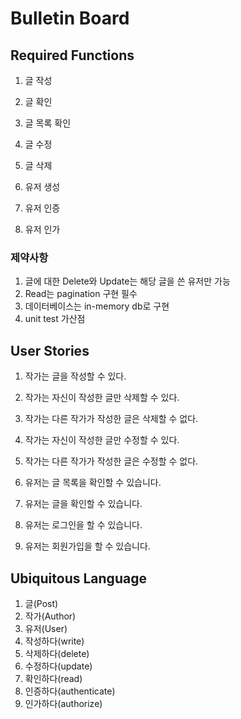 # Bulletin Board

## Required Functions

1. 글 작성
2. 글 확인
3. 글 목록 확인
4. 글 수정
5. 글 삭제

6. 유저 생성
7. 유저 인증
8. 유저 인가

### 제약사항

1. 글에 대한 Delete와 Update는 해당 글을 쓴 유저만 가능
2. Read는 pagination 구현 필수
3. 데이터베이스는 in-memory db로 구현
4. unit test 가산점

## User Stories

1. 작가는 글을 작성할 수 있다.
2. 작가는 자신이 작성한 글만 삭제할 수 있다.
3. 작가는 다른 작가가 작성한 글은 삭제할 수 없다.
4. 작가는 자신이 작성한 글만 수정할 수 있다.
5. 작가는 다른 작가가 작성한 글은 수정할 수 없다.

6. 유저는 글 목록을 확인할 수 있습니다.
7. 유저는 글을 확인할 수 있습니다.
8. 유저는 로그인을 할 수 있습니다.
9. 유저는 회원가입을 할 수 있습니다.

## Ubiquitous Language

1. 글(Post)
2. 작가(Author)
3. 유저(User)
4. 작성하다(write)
5. 삭제하다(delete)
6. 수정하다(update)
7. 확인하다(read)
8. 인증하다(authenticate)
9. 인가하다(authorize)
